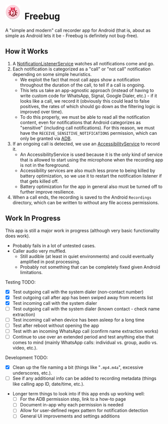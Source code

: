 # ![Freebug Icon](./app/src/main/res/mipmap-mdpi/ic_launcher_round.webp)&nbsp; Freebug

A "simple and modern" call recorder app for Android (that is, about as simple as Android lets it be - Freebug is definitely not bug-free).

## How it Works

1. A [NotificationListenerService](https://developer.android.com/reference/android/service/notification/NotificationListenerService) watches all notifications come and go.
2. Each notification is categorized as a "call" or "not call" notification depending on some simple heuristics.
   - We exploit the fact that most call apps show a notification throughout the duration of the call, to tell if a call is ongoing.
   - This lets us take an app-agnostic approach (instead of having to write custom code for WhatsApp, Signal, Google Dialer, etc.) - if it looks like a call, we record it (obviously this could lead to false positives, the rates of which should go down as the filtering logic is improved over time).
   - To do this properly, we must be able to read all the notification content, even for notifications that Android categorizes as "sensitive" (including call notifications). For this reason, we must have the `RECEIVE_SENSITIVE_NOTIFICATIONS` permission, which can only be granted via [ADB](https://developer.android.com/tools/adb).
3. If an ongoing call is detected, we use an [AccessibilityService](https://developer.android.com/reference/android/accessibilityservice/AccessibilityService) to record it.
   - An AccessibilityService is used because it is the only kind of service that is allowed to start using the microphone when the recording app is not in the foreground.
   - Accessibility services are also much less prone to being killed by battery optimization, so we use it to restart the notification listener if that gets killed off.
   - Battery optimization for the app in general also must be turned off to further improve resilience.
4. When a call ends, the recording is saved to the Android `Recordings` directory, which can be written to without any file access permissions.

## Work In Progress

This app is still a major work in progress (although very basic functionality does work).
- Probably fails in a lot of untested cases.
- Caller audio very muffled.
  - Still audible (at least in quiet environments) and could eventually amplified in post processing.
  - Probably not something that can be completely fixed given Android limitations.

Testing TODO:
- [x] Test outgoing call with the system dialer (non-contact number)
- [x] Test outgoing call after app has been swiped away from recents list
- [x] Test incoming call with the system dialer
- [ ] Test outgoing call with the system dialer (known contact - check name extraction)
- [ ] Test incoming call when device has been asleep for a long time
- [ ] Test after reboot without opening the app
- [ ] Test with an incoming WhatsApp call (confirm name extraction works)
- [ ] Continue to use over an extended period and test anything else that comes to mind (mainly WhatsApp calls: individual vs. group, audio vs. video, etc.).

Development TODO:
- [x] Clean up the file naming a bit (things like "`.mp4.m4a`", excessive underscores, etc.).
- [ ] See if any additional info can be added to recording metadata (things like calling app ID, date/time, etc.).
- Longer term things to look into if this app ends up working well:
  - [ ] For the ADB permission step, link to a how-to page
  - [ ] Document in-app why each permission is needed
  - [ ] Allow for user-defined regex pattern for notification detection
  - [ ] General UI improvements and settings additions
